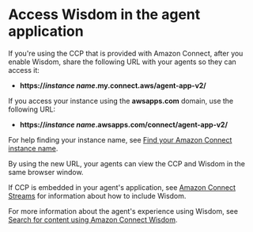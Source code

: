 # Access Wisdom in the agent application<a name="new-url-wisdom"></a>

If you're using the CCP that is provided with Amazon Connect, after you enable Wisdom, share the following URL with your agents so they can access it:
+ **https://*instance name*\.my\.connect\.aws/agent\-app\-v2/**

If you access your instance using the **awsapps\.com** domain, use the following URL: 
+ **https://*instance name*\.awsapps\.com/connect/agent\-app\-v2/**

For help finding your instance name, see [Find your Amazon Connect instance name](find-instance-name.md)\.

By using the new URL, your agents can view the CCP and Wisdom in the same browser window\.

If CCP is embedded in your agent's application, see [Amazon Connect Streams](https://github.com/aws/amazon-connect-streams) for information about how to include Wisdom\. 

For more information about the agent's experience using Wisdom, see [Search for content using Amazon Connect Wisdom](search-for-answers.md)\.